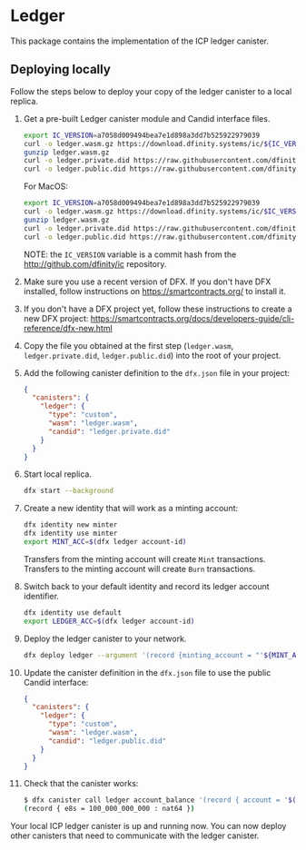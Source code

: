 # Ledger

This package contains the implementation of the ICP ledger canister.

## Deploying locally

Follow the steps below to deploy your copy of the ledger canister to a local replica.

  1. Get a pre-built Ledger canister module and Candid interface files.
     ```sh
     export IC_VERSION=a7058d009494bea7e1d898a3dd7b525922979039
     curl -o ledger.wasm.gz https://download.dfinity.systems/ic/${IC_VERSION}/canisters/ledger-canister_notify-method.wasm.gz
     gunzip ledger.wasm.gz
     curl -o ledger.private.did https://raw.githubusercontent.com/dfinity/ic/${IC_VERSION}/rs/rosetta-api/ledger.did
     curl -o ledger.public.did https://raw.githubusercontent.com/dfinity/ic/${IC_VERSION}/rs/rosetta-api/ledger_canister/ledger.did
     ```

     For MacOS:
     ```sh
     export IC_VERSION=a7058d009494bea7e1d898a3dd7b525922979039
     curl -o ledger.wasm.gz https://download.dfinity.systems/ic/$IC_VERSION/canisters/ledger-canister_notify-method.wasm.gz
     gunzip ledger.wasm.gz
     curl -o ledger.private.did https://raw.githubusercontent.com/dfinity/ic/$IC_VERSION/rs/rosetta-api/ledger.did
     curl -o ledger.public.did https://raw.githubusercontent.com/dfinity/ic/$IC_VERSION/rs/rosetta-api/ledger_canister/ledger.did
     ```	
     NOTE: the `IC_VERSION` variable is a commit hash from the http://github.com/dfinity/ic repository.

  1. Make sure you use a recent version of DFX.
     If you don't have DFX installed, follow instructions on https://smartcontracts.org/ to install it.

  1. If you don't have a DFX project yet, follow these instructions to create a new DFX project:
     https://smartcontracts.org/docs/developers-guide/cli-reference/dfx-new.html

  1. Copy the file you obtained at the first step (`ledger.wasm`, `ledger.private.did`, `ledger.public.did`) into the root of your project.

  1. Add the following canister definition to the `dfx.json` file in your project:
     ```json
     {
       "canisters": {
         "ledger": {
           "type": "custom",
           "wasm": "ledger.wasm",
           "candid": "ledger.private.did"
         }
       }
     }
     ```

  1. Start local replica.
     ```sh
     dfx start --background
     ```

  1. Create a new identity that will work as a minting account:
     ```sh
     dfx identity new minter
     dfx identity use minter
     export MINT_ACC=$(dfx ledger account-id)
     ```
     Transfers from the minting account will create `Mint` transactions.
     Transfers to the minting account will create `Burn` transactions.

  1. Switch back to your default identity and record its ledger account identifier.
     ```sh
     dfx identity use default
     export LEDGER_ACC=$(dfx ledger account-id)
     ```

  1. Deploy the ledger canister to your network.
     ```sh
     dfx deploy ledger --argument '(record {minting_account = "'${MINT_ACC}'"; initial_values = vec { record { "'${LEDGER_ACC}'"; record { e8s=100_000_000_000 } }; }; send_whitelist = vec {}})'
     ```

  1. Update the canister definition in the `dfx.json` file to use the public Candid interface:
     ```json
     {
       "canisters": {
         "ledger": {
           "type": "custom",
           "wasm": "ledger.wasm",
           "candid": "ledger.public.did"
         }
       }
     }
     ```

  1. Check that the canister works:
     ```sh
     $ dfx canister call ledger account_balance '(record { account = '$(python3 -c 'print("vec{" + ";".join([str(b) for b in bytes.fromhex("'$LEDGER_ACC'")]) + "}")')' })'
     (record { e8s = 100_000_000_000 : nat64 })
     ```

Your local ICP ledger canister is up and running now.
You can now deploy other canisters that need to communicate with the ledger canister.
